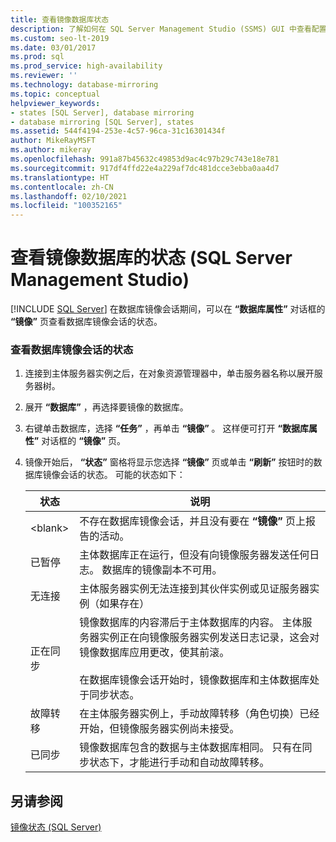 ```yaml
---
title: 查看镜像数据库状态
description: 了解如何在 SQL Server Management Studio (SSMS) GUI 中查看配置为数据库镜像的数据库的状态。
ms.custom: seo-lt-2019
ms.date: 03/01/2017
ms.prod: sql
ms.prod_service: high-availability
ms.reviewer: ''
ms.technology: database-mirroring
ms.topic: conceptual
helpviewer_keywords:
- states [SQL Server], database mirroring
- database mirroring [SQL Server], states
ms.assetid: 544f4194-253e-4c57-96ca-31c16301434f
author: MikeRayMSFT
ms.author: mikeray
ms.openlocfilehash: 991a87b45632c49853d9ac4c97b29c743e18e781
ms.sourcegitcommit: 917df4ffd22e4a229af7dc481dcce3ebba0aa4d7
ms.translationtype: HT
ms.contentlocale: zh-CN
ms.lasthandoff: 02/10/2021
ms.locfileid: "100352165"
---
```

# <a name="view-the-state-of-a-mirrored-database-sql-server-management-studio"></a>查看镜像数据库的状态 (SQL Server Management Studio)
 [!INCLUDE [SQL Server](../../includes/applies-to-version/sqlserver.md)]
  在数据库镜像会话期间，可以在 **“数据库属性”** 对话框的 **“镜像”** 页查看数据库镜像会话的状态。  
  
### <a name="to-view-the-status-of-a-database-mirroring-session"></a>查看数据库镜像会话的状态  
  
1.  连接到主体服务器实例之后，在对象资源管理器中，单击服务器名称以展开服务器树。  
  
2.  展开 **“数据库”** ，再选择要镜像的数据库。  
  
3.  右键单击数据库，选择 **“任务”** ，再单击 **“镜像”** 。 这样便可打开 **“数据库属性”** 对话框的 **“镜像”** 页。  
  
4.  镜像开始后， **“状态”** 窗格将显示您选择 **“镜像”** 页或单击 **“刷新”** 按钮时的数据库镜像会话的状态。 可能的状态如下：  
  
    |状态|说明|  
    |------------|-----------------|  
    |\<blank>|不存在数据库镜像会话，并且没有要在 **“镜像”** 页上报告的活动。|  
    |已暂停|主体数据库正在运行，但没有向镜像服务器发送任何日志。 数据库的镜像副本不可用。|  
    |无连接|主体服务器实例无法连接到其伙伴实例或见证服务器实例（如果存在）|  
    |正在同步|镜像数据库的内容滞后于主体数据库的内容。 主体服务器实例正在向镜像服务器实例发送日志记录，这会对镜像数据库应用更改，使其前滚。<br /><br /> 在数据库镜像会话开始时，镜像数据库和主体数据库处于同步状态。|  
    |故障转移|在主体服务器实例上，手动故障转移（角色切换）已经开始，但镜像服务器实例尚未接受。|  
    |已同步|镜像数据库包含的数据与主体数据库相同。 只有在同步状态下，才能进行手动和自动故障转移。 |  
  
## <a name="see-also"></a>另请参阅  
 [镜像状态 (SQL Server)](../../database-engine/database-mirroring/mirroring-states-sql-server.md)  
  
  
